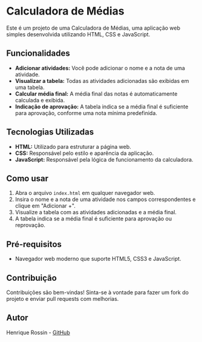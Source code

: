 # Calculadora de Médias

Este é um projeto de uma Calculadora de Médias, uma aplicação web simples desenvolvida utilizando HTML, CSS e JavaScript.

## Funcionalidades

- **Adicionar atividades:** Você pode adicionar o nome e a nota de uma atividade.
- **Visualizar a tabela:** Todas as atividades adicionadas são exibidas em uma tabela.
- **Calcular média final:** A média final das notas é automaticamente calculada e exibida.
- **Indicação de aprovação:** A tabela indica se a média final é suficiente para aprovação, conforme uma nota mínima predefinida.

## Tecnologias Utilizadas

- **HTML:** Utilizado para estruturar a página web.
- **CSS:** Responsável pelo estilo e aparência da aplicação.
- **JavaScript:** Responsável pela lógica de funcionamento da calculadora.

## Como usar

1. Abra o arquivo `index.html` em qualquer navegador web.
2. Insira o nome e a nota de uma atividade nos campos correspondentes e clique em "Adicionar +".
3. Visualize a tabela com as atividades adicionadas e a média final.
4. A tabela indica se a média final é suficiente para aprovação ou reprovação.

## Pré-requisitos

- Navegador web moderno que suporte HTML5, CSS3 e JavaScript.

## Contribuição

Contribuições são bem-vindas! Sinta-se à vontade para fazer um fork do projeto e enviar pull requests com melhorias.

## Autor

Henrique Rossin - [GitHub](https://github.com/henriquerossin)
